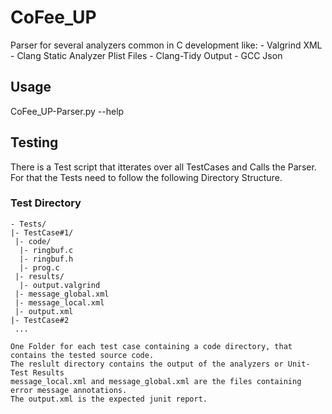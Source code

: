 # CoFee_UP #

Parser for several analyzers common in C development like:
    - Valgrind XML
    - Clang Static Analyzer Plist Files
    - Clang-Tidy Output
    - GCC Json

## Usage ##

CoFee_UP-Parser.py --help

## Testing ##

There is a Test script that itterates over all TestCases and Calls the Parser.
For that the Tests need to follow the following Directory Structure.

### Test Directory ###

    - Tests/
    |- TestCase#1/ 
     |- code/
      |- ringbuf.c
      |- ringbuf.h
      |- prog.c
     |- results/
      |- output.valgrind 
     |- message_global.xml
     |- message_local.xml
     |- output.xml
    |- TestCase#2
     ...
    
    One Folder for each test case containing a code directory, that contains the tested source code.
    The reslult directory contains the output of the analyzers or Unit-Test Results
    message_local.xml and message_global.xml are the files containing error message annotations.
    The output.xml is the expected junit report.
    
    
